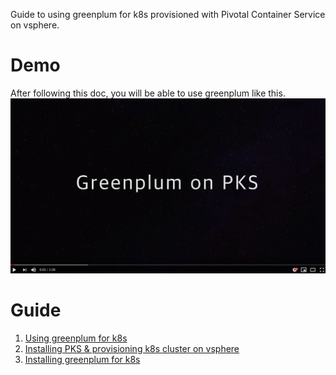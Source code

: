 
Guide to using greenplum for k8s provisioned with Pivotal Container Service on vsphere. 
# Demo
After following this doc, you will be able to use greenplum like this. 
[![greenplum on K8S](/greenplum/demo-video.png)](https://www.youtube.com/watch?v=U5B0PTRBpZ0)
# Guide
1. [Using greenplum for k8s](/greenplum/using-greenplum-for-k8s.md)
1. [Installing PKS & provisioning k8s cluster on vsphere](https://github.com/myminseok/pivotal-docs/blob/master/greenplum/install-pks-vsphere.md)
1. [Installing greenplum for k8s](https://github.com/myminseok/pivotal-docs/blob/master/greenplum/install-greenplum-operator.md)
